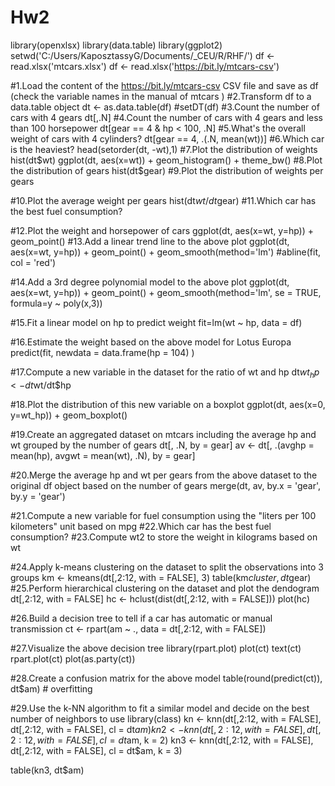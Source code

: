 # Hw2

library(openxlsx)
library(data.table)
library(ggplot2)
setwd('C:/Users/KaposztassyG/Documents/_CEU/R/RHF/')
df <- read.xlsx('mtcars.xlsx') 
df <- read.xlsx('https://bit.ly/mtcars-csv')

#1.Load the content of the https://bit.ly/mtcars-csv CSV file and save as  df  (check the variable names in the manual of  mtcars )
#2.Transform  df  to a  data.table  object
dt <- as.data.table(df)
  #setDT(df)
#3.Count the number of cars with  4  gears
dt[,.N]
#4.Count the number of cars with  4  gears and less than 100 horsepower
dt[gear == 4 & hp < 100, .N]
#5.What's the overall weight of cars with  4  cylinders?
dt[gear == 4, .(.N, mean(wt))]
#6.Which car is the heaviest?
head(setorder(dt, -wt),1)
#7.Plot the distribution of weights
hist(dt$wt)
ggplot(dt, aes(x=wt)) + geom_histogram() + theme_bw() 
#8.Plot the distribution of gears
hist(dt$gear)
#9.Plot the distribution of weights per gears

#10.Plot the average weight per gears
hist(dt$wt/dt$gear)
#11.Which car has the best fuel consumption?

#12.Plot the weight and horsepower of cars
ggplot(dt, aes(x=wt, y=hp)) + geom_point()
#13.Add a linear trend line to the above plot
ggplot(dt, aes(x=wt, y=hp)) + geom_point() + geom_smooth(method='lm')
#abline(fit, col = 'red')

#14.Add a 3rd degree polynomial model to the above plot
ggplot(dt, aes(x=wt, y=hp)) + geom_point() + geom_smooth(method='lm', se = TRUE, formula=y ~ poly(x,3)) 


#15.Fit a linear model on  hp  to predict weight
fit=lm(wt ~ hp, data = df)

#16.Estimate the weight based on the above model for Lotus Europa 
predict(fit, newdata = data.frame(hp = 104) )

#17.Compute a new variable in the dataset for the ratio of  wt  and  hp 
dt$wt_hp <- dt$wt/dt$hp

#18.Plot the distribution of this new variable on a boxplot
ggplot(dt, aes(x=0, y=wt_hp)) + geom_boxplot()

#19.Create an aggregated dataset on  mtcars  including the average  hp  and  wt  grouped by the number of gears
dt[, .N, by = gear]
av <- dt[, .(avghp = mean(hp), avgwt = mean(wt), .N), by = gear]

#20.Merge the average  hp  and  wt  per gears from the above dataset to the original  df  object based on the number of gears
merge(dt, av, by.x = 'gear', by.y = 'gear')

#21.Compute a new variable for fuel consumption using the "liters per 100 kilometers" unit based on  mpg 
#22.Which car has the best fuel consumption?
#23.Compute  wt2  to store the weight in kilograms based on  wt 

#24.Apply k-means clustering on the dataset to split the observations into 3 groups
km <- kmeans(dt[,2:12, with = FALSE], 3)
table(km$cluster, dt$gear)
#25.Perform hierarchical clustering on the dataset and plot the dendogram
dt[,2:12, with = FALSE]
hc <- hclust(dist(dt[,2:12, with = FALSE]))
plot(hc)

#26.Build a decision tree to tell if a car has automatic or manual transmission
ct <- rpart(am ~ ., data = dt[,2:12, with = FALSE])

#27.Visualize the above decision tree
library(rpart.plot)
plot(ct)
text(ct)
rpart.plot(ct)
plot(as.party(ct))

#28.Create a confusion matrix for the above model
table(round(predict(ct)), dt$am) # overfitting

#29.Use the k-NN algorithm to fit a similar model and decide on the best number of neighbors to use
library(class)
kn <- knn(dt[,2:12, with = FALSE], dt[,2:12, with = FALSE], cl = dt$am)
kn2 <- knn(dt[,2:12, with = FALSE], dt[,2:12, with = FALSE], cl = dt$am, k = 2)
kn3 <- knn(dt[,2:12, with = FALSE], dt[,2:12, with = FALSE], cl = dt$am, k = 3)

table(kn3, dt$am)
